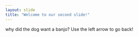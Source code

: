 ```yaml
---
layout: slide
title: "Welcome to our second slide!"
---
```

why did the dog want a banjo?
Use the left arrow to go back!
